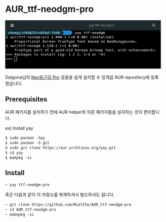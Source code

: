# AUR_ttf-neodgm-pro
![yay_screenshot](./yay_screenshot.png)

Dalgona님의 [Neo둥근모 Pro](https://github.com/Dalgona/neodgm-pro) 글꼴을 쉽게 설치할 수 있게끔 AUR repository에 등록했습니다.

## Prerequisites

AUR 패키지를 설치하기 전에 AUR helper와 의존 패키지들을 설치하는 것이 편리합니다.

ex) Install yay
```
$ sudo pacman -Syy
$ sudo pacman -S git
$ sudo git clone https://aur.archlinux.org/yay.git
$ cd yay
$ makpkg -si
```

## Install

```
~ yay ttf-neodgm-pro
```
혹은 다음과 같이 이 저장소를 복제하셔서 빌드하셔도 됩니다.
```
~ git clone https://github.com/RielCho/AUR_ttf-neodgm-pro
~ cd AUR_ttf-neodgm-pro
~ makepkg -si
```
